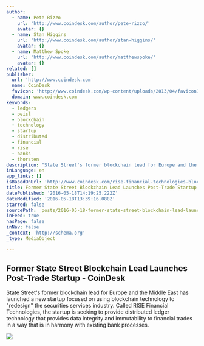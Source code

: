 ```yaml
---
author:
  - name: Pete Rizzo
    url: 'http://www.coindesk.com/author/pete-rizzo/'
    avatar: {}
  - name: Stan Higgins
    url: 'http://www.coindesk.com/author/stan-higgins/'
    avatar: {}
  - name: Matthew Spoke
    url: 'http://www.coindesk.com/author/matthewspoke/'
    avatar: {}
related: []
publisher:
  url: 'http://www.coindesk.com'
  name: CoinDesk
  favicon: 'http://www.coindesk.com/wp-content/uploads/2013/04/favicon1.ico?ffe887'
  domain: www.coindesk.com
keywords:
  - ledgers
  - peisl
  - blockchain
  - technology
  - startup
  - distributed
  - financial
  - rise
  - banks
  - thorsten
description: "State Street's former blockchain lead for Europe and the Middle East has launched a new startup focused on using blockchain technology to \"redesign\" the securities services industry. Called RISE Financial Technologies, the startup is seeking to provide distributed ledger technology that provides data integrity and immutability to financial trades in a way that is in harmony with existing bank processes."
inLanguage: en
app_links: []
isBasedOnUrl: 'http://www.coindesk.com/rise-financial-technologies-blockchain-post-trade/'
title: Former State Street Blockchain Lead Launches Post-Trade Startup - CoinDesk
datePublished: '2016-05-18T14:19:25.222Z'
dateModified: '2016-05-18T13:39:16.088Z'
starred: false
sourcePath: _posts/2016-05-18-former-state-street-blockchain-lead-launches-post-trade-star.md
inFeed: true
hasPage: false
inNav: false
_context: 'http://schema.org'
_type: MediaObject

---
```

<article style=""><h1>Former State Street Blockchain Lead Launches Post-Trade Startup - CoinDesk</h1><p>State Street's former blockchain lead for Europe and the Middle East has launched a new startup focused on using blockchain technology to "redesign" the securities services industry. Called RISE Financial Technologies, the startup is seeking to provide distributed ledger technology that provides data integrity and immutability to financial trades in a way that is in harmony with existing bank processes.</p><img src="http://media.coindesk.com/2016/05/buildings-city-e1463576981243.jpg" /></article>